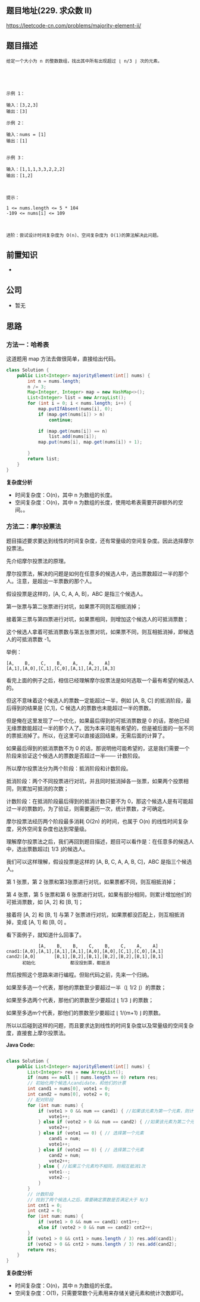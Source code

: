 
## 题目地址(229. 求众数 II)

https://leetcode-cn.com/problems/majority-element-ii/

## 题目描述

```
给定一个大小为 n 的整数数组，找出其中所有出现超过 ⌊ n/3 ⌋ 次的元素。

 

 

示例 1：

输入：[3,2,3]
输出：[3]

示例 2：

输入：nums = [1]
输出：[1]


示例 3：

输入：[1,1,1,3,3,2,2,2]
输出：[1,2]

 

提示：

1 <= nums.length <= 5 * 104
-109 <= nums[i] <= 109

 

进阶：尝试设计时间复杂度为 O(n)、空间复杂度为 O(1)的算法解决此问题。
```

## 前置知识

- 

## 公司

- 暂无

## 思路

### 方法一：哈希表

这道题用 map 方法去做很简单，直接给出代码。
```java
class Solution {
    public List<Integer> majorityElement(int[] nums) {
        int n = nums.length;
        n /= 3;
        Map<Integer, Integer> map = new HashMap<>();
        List<Integer> list = new ArrayList();
        for (int i = 0; i < nums.length; i++) {
            map.putIfAbsent(nums[i], 0);
            if (map.get(nums[i]) > n)
                continue;
            
            if (map.get(nums[i]) == n)
                list.add(nums[i]);
            map.put(nums[i], map.get(nums[i]) + 1);
            
        }
        return list;
    }
}
```
**复杂度分析**

- 时间复杂度：O(n)，其中 n 为数组的长度。
-  空间复杂度：O(n)，其中 n 为数组的长度，使用哈希表需要开辟额外的空间。。

### 方法二：摩尔投票法

题目描述要求要达到线性的时间复杂度，还有常量级的空间复杂度。因此选择摩尔投票法。

先介绍摩尔投票法的原理。

摩尔投票法，解决的问题是如何在任意多的候选人中，选出票数超过一半的那个人。注意，是超出一半票数的那个人。

假设投票是这样的，[A, C, A, A, B]，ABC 是指三个候选人。

第一张票与第二张票进行对坑，如果票不同则互相抵消掉；

接着第三票与第四票进行对坑，如果票相同，则增加这个候选人的可抵消票数；

这个候选人拿着可抵消票数与第五张票对坑，如果票不同，则互相抵消掉，即候选人的可抵消票数 -1。

举例：
```
[A,    B,    C,    B,    A,    A,    A]
[A,1],[A,0],[C,1],[C,0],[A,1],[A,2],[A,3]
```
看完上面的例子之后，相信已经理解摩尔投票法是如何选取一个最有希望的候选人的。

但这不意味着这个候选人的票数一定能超过一半，例如 [A, B, C] 的抵消阶段，最后得到的结果是 [C,1]，C 候选人的票数也未能超过一半的票数。

但是俺在这里发现了一个优化，如果最后得到的可抵消票数是 0 的话，那他已经无缘票数能超过一半的那个人了。因为本来可能有希望的，但是被后面的一张不同的票抵消掉了。所以，在这里可以直接返回结果，无需后面的计算了。

如果最后得到的抵消票数不为 0 的话，那说明他可能希望的，这是我们需要一个阶段来验证这个候选人的票数是否超过一半—— 计数阶段。

所以摩尔投票法分为两个阶段：抵消阶段和计数阶段。

抵消阶段：两个不同投票进行对坑，并且同时抵消掉各一张票，如果两个投票相同，则累加可抵消的次数；

计数阶段：在抵消阶段最后得到的抵消计数只要不为 0，那这个候选人是有可能超过一半的票数的，为了验证，则需要遍历一次，统计票数，才可确定。

摩尔投票法经历两个阶段最多消耗 O(2n) 的时间，也属于 O(n) 的线性时间复杂度，另外空间复杂度也达到常量级。

理解摩尔投票法之后，我们再回到题目描述，题目可以看作是：在任意多的候选人中，选出票数超过⌊ 1/3 ⌋的候选人。

我们可以这样理解，假设投票是这样的 [A, B, C, A, A, B, C]，ABC 是指三个候选人。

第 1 张票，第 2 张票和第3张票进行对坑，如果票都不同，则互相抵消掉；

第 4 张票，第 5 张票和第 6 张票进行对坑，如果有部分相同，则累计增加他们的可抵消票数，如 [A, 2] 和 [B, 1]；

接着将 [A, 2] 和 [B, 1] 与第 7 张票进行对坑，如果票都没匹配上，则互相抵消掉，变成 [A, 1] 和 [B, 0] 。

看下面例子，就知道什么回事了。

```
            [A,    B,    B,    C,    B,    C,    A,    A]
cnad1:[A,0],[A,1],[A,1],[A,1],[A,0],[A,0],[C,1],[C,0],[A,1]
cand2:[A,0]       [B,1],[B,2],[B,1],[B,2],[B,2],[B,1],[B,1]
      初始化             都没投到票，都抵消
```

然后按照这个思路来进行编程。但贴代码之前，先来一个归纳。

如果至多选一个代表，那他的票数至少要超过一半（⌊ 1/2 ⌋）的票数；

如果至多选两个代表，那他们的票数至少要超过 ⌊ 1/3 ⌋ 的票数；

如果至多选m个代表，那他们的票数至少要超过 ⌊ 1/(m+1) ⌋ 的票数。

所以以后碰到这样的问题，而且要求达到线性的时间复杂度以及常量级的空间复杂度，直接套上摩尔投票法。

**Java Code:**

```java

class Solution {
    public List<Integer> majorityElement(int[] nums) {
        List<Integer> res = new ArrayList();
        if (nums == null || nums.length == 0) return res;
        // 初始化两个候选人candidate，和他们的计票
        int cand1 = nums[0], vote1 = 0;
        int cand2 = nums[0], vote2 = 0;
        // 配对阶段
        for (int num: nums) {
            if (vote1 > 0 && num == cand1) { //如果该元素为第一个元素，则计数加1
                vote1++;
            } else if (vote2 > 0 && num == cand2) { //如果该元素为第二个元素，则计数加1
                vote2++;
            } else if (vote1 == 0) { // 选择第一个元素
                cand1 = num;
                vote1++;
            } else if (vote2 == 0) { // 选择第二个元素
                cand2 = num;
                vote2++;
            } else { //如果三个元素均不相同，则相互抵消1次
                vote1--;
                vote2--;
            }                
        }
        // 计数阶段
        // 找到了两个候选人之后，需要确定票数是否满足大于 N/3
        int cnt1 = 0;
        int cnt2 = 0;
        for (int num: nums) {
            if (vote1 > 0 && num == cand1) cnt1++;
            else if (vote2 > 0 && num == cand2) cnt2++; 
        }
        if (vote1 > 0 && cnt1 > nums.length / 3) res.add(cand1);
        if (vote2 > 0 && cnt2 > nums.length / 3) res.add(cand2);
        return res;
    }
}

```


**复杂度分析**
- 时间复杂度：O(n)，其中 n 为数组的长度。
-  空间复杂度：O(1)，只需要常数个元素用来存储关键元素和统计次数即可。


